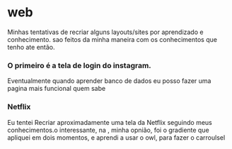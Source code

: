 # web

Minhas tentativas de recriar alguns layouts/sites por aprendizado e conhecimento.
sao feitos da minha maneira com os conhecimentos que tenho ate então.

### O primeiro é a tela de login do instagram. 
Eventualmente quando aprender banco de dados eu posso fazer uma pagina mais funcional quem sabe

### Netflix
Eu tentei Recriar aproximadamente uma tela da Netflix seguindo meus conhecimentos.o interessante, na , minha opnião, foi o gradiente que apliquei em dois momentos, e aprendi a usar o owl, para fazer o carroulsel 
